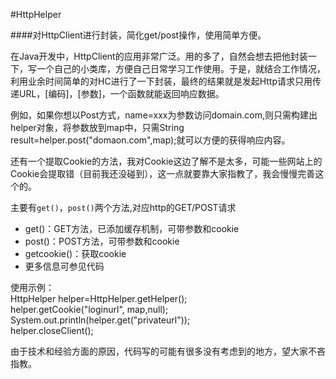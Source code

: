 #HttpHelper 

####对HttpClient进行封装，简化get/post操作，使用简单方便。   
  
在Java开发中，HttpClient的应用非常广泛。用的多了，自然会想去把他封装一下，写一个自己的小类库，方便自己日常学习工作使用。于是，就结合工作情况，利用业余时间简单的对HC进行了一下封装，最终的结果就是发起Http请求只用传递URL，[编码]，[参数]，一个函数就能返回响应数据。  

例如，如果你想以Post方式，name=xxx为参数访问domain.com,则只需构建出helper对象，将参数放到map中，只需String result=helper.post("domaon.com",map);就可以方便的获得响应内容。  

还有一个提取Cookie的方法，我对Cookie这边了解不是太多，可能一些网站上的Cookie会提取错（目前我还没碰到），这一点就要靠大家指教了，我会慢慢完善这个的。

主要有`get()`，`post()`两个方法,对应http的GET/POST请求  

- get()：GET方法，已添加缓存机制，可带参数和cookie  
- post()：POST方法，可带参数和cookie  
- getcookie()：获取cookie
- 更多信息可参见代码    


使用示例：  
    HttpHelper helper=HttpHelper.getHelper();  
    helper.getCookie("loginurl", map,null);  
    System.out.println(helper.get("privateurl"));  
    helper.closeClient();  

由于技术和经验方面的原因，代码写的可能有很多没有考虑到的地方，望大家不吝指教。
